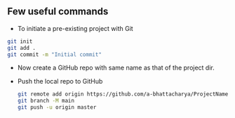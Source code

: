 ## Few useful commands
- To initiate a pre-existing project with Git

```bash
git init
git add .
git commit -m "Initial commit"
```

- Now create a GitHub repo with same name as that of the project dir.

- Push the local repo to GitHub
	```bash
	git remote add origin https://github.com/a-bhattacharya/ProjectName.git
	git branch -M main
	git push -u origin master
	```